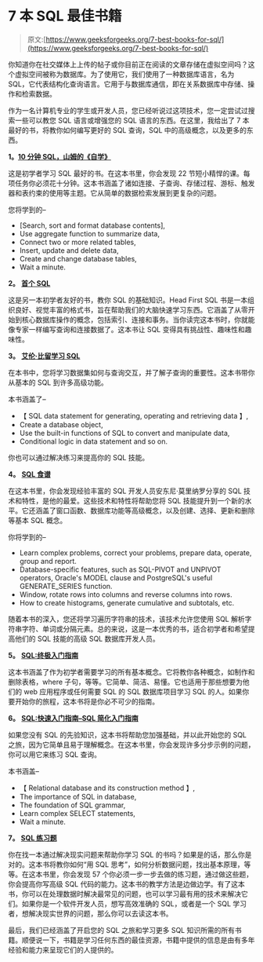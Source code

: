 # 7 本 SQL 最佳书籍

> 原文:[https://www.geeksforgeeks.org/7-best-books-for-sql/](https://www.geeksforgeeks.org/7-best-books-for-sql/)

你知道你在社交媒体上上传的帖子或你目前正在阅读的文章存储在虚拟空间吗？这个虚拟空间被称为数据库。为了使用它，我们使用了一种数据库语言，名为 SQL，它代表结构化查询语言。它用于与数据库通信，即在关系数据库中存储、操作和检索数据。

作为一名计算机专业的学生或开发人员，您已经听说过这项技术，您一定尝试过搜索一些可以教您 SQL 语言或增强您的 SQL 语言的东西。在这里，我给出了 7 本最好的书，将教你如何编写更好的 SQL 查询，SQL 中的高级概念，以及更多的东西。

**1。**[**10 分钟 SQL，山姆的《自学》**](https://www.amazon.in/SQL-Minutes-Sams-Teach-Yourself/dp/0672336073)

这是初学者学习 SQL 最好的书。在这本书里，你会发现 22 节短小精悍的课。每项任务你必须花十分钟。这本书涵盖了诸如连接、子查询、存储过程、游标、触发器和表约束的使用等主题。它从简单的数据检索发展到更复杂的问题。

您将学到的–

*   [Search, sort and format database contents],
*   Use aggregate function to summarize data,
*   Connect two or more related tables,
*   Insert, update and delete data,
*   Create and change database tables,
*   Wait a minute.

**2。** [**首个 SQL**](https://www.amazon.in/Head-First-SQL-Brain-Learners-ebook/dp/B009VQ7NIQ)

这是另一本初学者友好的书，教你 SQL 的基础知识。Head First SQL 书是一本组织良好、视觉丰富的格式书，旨在帮助我们的大脑快速学习东西。它涵盖了从零开始到核心数据库操作的概念，包括索引、连接和事务。当你读完这本书时，你就能像专家一样编写查询和连接数据了。这本书让 SQL 变得具有挑战性、趣味性和趣味性。

**3。** [**艾伦·比留学习 SQL**](https://www.amazon.in/Learning-SQL-Generate-Manipulate-Retrieve-ebook/dp/B085HDSWR3)

在本书中，您将学习数据集如何与查询交互，并了解子查询的重要性。这本书带你从基本的 SQL 到许多高级功能。

本书涵盖了–

*   【 SQL data statement for generating, operating and retrieving data 】,
*   Create a database object,
*   Use the built-in functions of SQL to convert and manipulate data,
*   Conditional logic in data statement and so on.

你也可以通过解决练习来提高你的 SQL 技能。

**4。** [**SQL 食谱**](https://www.amazon.in/Cookbook-Cookbooks-OReilly-Anthony-Molinaro/dp/0596009763)

在这本书里，你会发现经验丰富的 SQL 开发人员安东尼·莫里纳罗分享的 SQL 技术和特性，是他的最爱。这些技术和特性将帮助您将 SQL 技能提升到一个新的水平。它还涵盖了窗口函数、数据库功能等高级概念，以及创建、选择、更新和删除等基本 SQL 概念。

你将学到的–

*   Learn complex problems, correct your problems, prepare data, operate, group and report.
*   Database-specific features, such as SQL-PIVOT and UNPIVOT operators, Oracle's MODEL clause and PostgreSQL's useful GENERATE_SERIES function.
*   Window, rotate rows into columns and reverse columns into rows.
*   How to create histograms, generate cumulative and subtotals, etc.

随着本书的深入，您还将学习遍历字符串的技术，该技术允许您使用 SQL 解析字符串字符、单词或分隔元素。总的来说，这是一本优秀的书，适合初学者和希望提高他们的 SQL 技能的高级 SQL 数据库开发人员。

**5。** [**SQL:终极入门指南**](https://www.amazon.in/SQL-Ultimate-Beginners-Guide-Learn-ebook/dp/B01GK955A4)

这本书涵盖了作为初学者需要学习的所有基本概念。它将教你各种概念，如制作和删除表格，where 子句，等等。它简单、简洁、易懂。它也适用于那些想要为他们的 web 应用程序或任何需要 SQL 的 SQL 数据库项目学习 SQL 的人。如果你要开始你的旅程，这本书将是你必不可少的指南。

**6。** [**SQL:快速入门指南–SQL 简化入门指南**](https://www.amazon.in/SQL-Quickstart-Guide-Simplified-Beginners/dp/1508767483)

如果您没有 SQL 的先验知识，这本书将帮助您加强基础，并以此开始您的 SQL 之旅，因为它简单且易于理解概念。在这本书里，你会发现许多分步示例的问题，你可以用它来练习 SQL 查询。

本书涵盖–

*   【 Relational database and its construction method 】,
*   The importance of SQL in database,
*   The foundation of SQL grammar,
*   Learn complex SELECT statements,
*   Wait a minute.

**7。** [**SQL 练习题**](https://www.amazon.in/SQL-Practice-Problems-Learn-doing/dp/1540422658)

你在找一本通过解决现实问题来帮助你学习 SQL 的书吗？如果是的话，那么你是对的。这本书将教你如何“用 SQL 思考”，如何分析数据问题，找出基本原理，等等。在这本书里，你会发现 57 个你必须一步一步去做的练习题，通过做这些题，你会提高你写高级 SQL 代码的能力。这本书的教学方法是边做边学。有了这本书，你可以在处理数据时解决最常见的问题，也可以学习最有用的技术来解决它们。如果你是一个软件开发人员，想写高效准确的 SQL，或者是一个 SQL 学习者，想解决现实世界的问题，那么你可以去读这本书。

最后，我们已经涵盖了开启您的 SQL 之旅和学习更多 SQL 知识所需的所有书籍。顺便说一下，书籍是学习任何东西的最佳资源，书籍中提供的信息是由有多年经验和能力来呈现它们的人提供的。